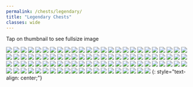 ```yaml
---
permalink: /chests/legendary/
title: "Legendary Chests"
classes: wide
---  
```


Tap on thumbnail to see fullsize image

[![](https://media.discordapp.net/attachments/826525665116553228/828439499981848618/image2.png?width=199&height=139)](https://cdn.discordapp.com/attachments/826525665116553228/828439499981848618/image2.png)
[![](https://media.discordapp.net/attachments/826525665116553228/835731551127207956/IMG_3440.PNG?width=199&height=139)](https://cdn.discordapp.com/attachments/826525665116553228/835731551127207956/IMG_3440.PNG)
[![](https://media.discordapp.net/attachments/826525665116553228/835731732799553586/IMG_3486.PNG?width=199&height=139)](https://cdn.discordapp.com/attachments/826525665116553228/835731732799553586/IMG_3486.PNG)
[![](https://media.discordapp.net/attachments/826525665116553228/836275532286525460/image0.png?width=199&height=139)](https://cdn.discordapp.com/attachments/826525665116553228/836275532286525460/image0.png)
[![](https://media.discordapp.net/attachments/826525665116553228/840815710996922368/IMG_3774.PNG?width=199&height=139)](https://cdn.discordapp.com/attachments/826525665116553228/840815710996922368/IMG_3774.PNG)
[![](https://media.discordapp.net/attachments/826525665116553228/840815714981773353/IMG_3802.PNG?width=199&height=139)](https://cdn.discordapp.com/attachments/826525665116553228/840815714981773353/IMG_3802.PNG)
[![](https://media.discordapp.net/attachments/826525665116553228/862195480502206474/IMG_3958.PNG?width=199&height=139)](https://cdn.discordapp.com/attachments/826525665116553228/862195480502206474/IMG_3958.PNG)
[![](https://media.discordapp.net/attachments/826525665116553228/862196461449117736/IMG_4124.PNG?width=199&height=139)](https://cdn.discordapp.com/attachments/826525665116553228/862196461449117736/IMG_4124.PNG)
[![](https://media.discordapp.net/attachments/826525665116553228/862196462040121394/IMG_4281.PNG?width=199&height=139)](https://cdn.discordapp.com/attachments/826525665116553228/862196462040121394/IMG_4281.PNG)
[![](https://media.discordapp.net/attachments/826525665116553228/862196742014500934/IMG_4420.PNG?width=199&height=139)](https://cdn.discordapp.com/attachments/826525665116553228/862196742014500934/IMG_4420.PNG)
[![](https://media.discordapp.net/attachments/826525665116553228/862196767474581534/IMG_4569.PNG?width=199&height=139)](https://cdn.discordapp.com/attachments/826525665116553228/862196767474581534/IMG_4569.PNG)
[![](https://media.discordapp.net/attachments/826525665116553228/862197433831391232/IMG_3311.PNG?width=199&height=139)](https://cdn.discordapp.com/attachments/826525665116553228/862197433831391232/IMG_3311.PNG)
[![](https://media.discordapp.net/attachments/826525665116553228/862198150206849055/IMG_5139.PNG?width=199&height=139)](https://cdn.discordapp.com/attachments/826525665116553228/862198150206849055/IMG_5139.PNG)
[![](https://media.discordapp.net/attachments/826525665116553228/862198517921087508/IMG_5355.PNG?width=199&height=139)](https://cdn.discordapp.com/attachments/826525665116553228/862198517921087508/IMG_5355.PNG)
[![](https://media.discordapp.net/attachments/826525665116553228/862198819650011176/IMG_5565.PNG?width=199&height=139)](https://cdn.discordapp.com/attachments/826525665116553228/862198819650011176/IMG_5565.PNG)
[![](https://media.discordapp.net/attachments/826525665116553228/862198971808481280/IMG_5681.PNG?width=199&height=139)](https://cdn.discordapp.com/attachments/826525665116553228/862198971808481280/IMG_5681.PNG)
[![](https://media.discordapp.net/attachments/826525665116553228/862199112270086144/IMG_5857.PNG?width=199&height=139)](https://cdn.discordapp.com/attachments/826525665116553228/862199112270086144/IMG_5857.PNG)
[![](https://media.discordapp.net/attachments/826525665116553228/866190614465871922/IMG_6163.PNG?width=199&height=139)](https://cdn.discordapp.com/attachments/826525665116553228/866190614465871922/IMG_6163.PNG)
[![](https://media.discordapp.net/attachments/826525665116553228/866190867727777792/IMG_6394.PNG?width=199&height=139)](https://cdn.discordapp.com/attachments/826525665116553228/866190867727777792/IMG_6394.PNG)
[![](https://media.discordapp.net/attachments/826525665116553228/874157895346962452/IMG_7007.PNG?width=199&height=139)](https://cdn.discordapp.com/attachments/826525665116553228/874157895346962452/IMG_7007.PNG)
[![](https://media.discordapp.net/attachments/826525665116553228/874157912015122462/IMG_7219.PNG?width=199&height=139)](https://cdn.discordapp.com/attachments/826525665116553228/874157912015122462/IMG_7219.PNG)
[![](https://media.discordapp.net/attachments/826525665116553228/874158123408056401/IMG_7334.PNG?width=199&height=139)](https://cdn.discordapp.com/attachments/826525665116553228/874158123408056401/IMG_7334.PNG)
[![](https://media.discordapp.net/attachments/826525665116553228/874158472898424912/IMG_7699.PNG?width=199&height=139)](https://cdn.discordapp.com/attachments/826525665116553228/874158472898424912/IMG_7699.PNG)
[![](https://media.discordapp.net/attachments/826525665116553228/886523511542284288/IMG_7998.PNG?width=199&height=139)](https://cdn.discordapp.com/attachments/826525665116553228/886523511542284288/IMG_7998.PNG)
[![](https://media.discordapp.net/attachments/826525665116553228/886523520614551572/IMG_7951.PNG?width=199&height=139)](https://cdn.discordapp.com/attachments/826525665116553228/886523520614551572/IMG_7951.PNG)
[![](https://media.discordapp.net/attachments/826525665116553228/886524072954044416/IMG_8786.PNG?width=199&height=139)](https://cdn.discordapp.com/attachments/826525665116553228/886524072954044416/IMG_8786.PNG)
[![](https://media.discordapp.net/attachments/826525665116553228/886524074283630652/IMG_8574.PNG?width=199&height=139)](https://cdn.discordapp.com/attachments/826525665116553228/886524074283630652/IMG_8574.PNG)
[![](https://media.discordapp.net/attachments/898566235908878366/898566734305435728/IMG_9616.PNG?width=199&height=139)](https://cdn.discordapp.com/attachments/898566235908878366/898566734305435728/IMG_9616.PNG)
[![](https://media.discordapp.net/attachments/898566235908878366/915676485648515132/IMG_9205.jpg?width=199&height=139)](https://cdn.discordapp.com/attachments/898566235908878366/915676485648515132/IMG_9205.jpg)
[![](https://media.discordapp.net/attachments/898566235908878366/915677216740892703/IMG_0113.PNG?width=199&height=139)](https://cdn.discordapp.com/attachments/898566235908878366/915677216740892703/IMG_0113.PNG)
[![](https://media.discordapp.net/attachments/898566235908878366/915677488917663844/IMG_0281.PNG?width=199&height=139)](https://cdn.discordapp.com/attachments/898566235908878366/915677488917663844/IMG_0281.PNG)
[![](https://media.discordapp.net/attachments/898566235908878366/915677683835355176/IMG_0313.PNG?width=199&height=139)](https://cdn.discordapp.com/attachments/898566235908878366/915677683835355176/IMG_0313.PNG)
[![](https://media.discordapp.net/attachments/898566235908878366/915677869110349854/IMG_0592.PNG?width=199&height=139)](https://cdn.discordapp.com/attachments/898566235908878366/915677869110349854/IMG_0592.PNG)
[![](https://media.discordapp.net/attachments/898566235908878366/915677880007151646/IMG_0582.PNG?width=199&height=139)](https://cdn.discordapp.com/attachments/898566235908878366/915677880007151646/IMG_0582.PNG)
[![](https://media.discordapp.net/attachments/898566235908878366/915678090053701662/IMG_0858.PNG?width=199&height=139)](https://cdn.discordapp.com/attachments/898566235908878366/915678090053701662/IMG_0858.PNG)
[![](https://media.discordapp.net/attachments/898566235908878366/915678601842688060/IMG_1190.PNG?width=199&height=139)](https://cdn.discordapp.com/attachments/898566235908878366/915678601842688060/IMG_1190.PNG)
[![](https://media.discordapp.net/attachments/898566235908878366/915678607240732682/IMG_1241.PNG?width=199&height=139)](https://cdn.discordapp.com/attachments/898566235908878366/915678607240732682/IMG_1241.PNG)
[![](https://media.discordapp.net/attachments/898566235908878366/915678720692473856/IMG_1528.PNG?width=199&height=139)](https://cdn.discordapp.com/attachments/898566235908878366/915678720692473856/IMG_1528.PNG)
[![](https://media.discordapp.net/attachments/898566235908878366/915678831208181831/IMG_1541.PNG?width=199&height=139)](https://cdn.discordapp.com/attachments/898566235908878366/915678831208181831/IMG_1541.PNG)
[![](https://media.discordapp.net/attachments/898566235908878366/915678832906866778/IMG_1617.PNG?width=199&height=139)](https://cdn.discordapp.com/attachments/898566235908878366/915678832906866778/IMG_1617.PNG)
[![](https://media.discordapp.net/attachments/898566235908878366/915679130429837332/IMG_4236.PNG?width=199&height=139)](https://cdn.discordapp.com/attachments/898566235908878366/915679130429837332/IMG_4236.PNG)
[![](https://media.discordapp.net/attachments/898566235908878366/915679343844421662/IMG_2078.PNG?width=199&height=139)](https://cdn.discordapp.com/attachments/898566235908878366/915679343844421662/IMG_2078.PNG)
[![](https://media.discordapp.net/attachments/898566235908878366/917773074017968148/IMG_2458.PNG?width=199&height=139)](https://cdn.discordapp.com/attachments/898566235908878366/917773074017968148/IMG_2458.PNG)
[![](https://media.discordapp.net/attachments/898566235908878366/917773074609352734/IMG_2368.PNG?width=199&height=139)](https://cdn.discordapp.com/attachments/898566235908878366/917773074609352734/IMG_2368.PNG)
[![](https://media.discordapp.net/attachments/898566235908878366/950861303952572436/IMG_2620.PNG?width=199&height=139)](https://cdn.discordapp.com/attachments/898566235908878366/950861303952572436/IMG_2620.PNG)
[![](https://media.discordapp.net/attachments/898566235908878366/950861750956339210/IMG_3038.PNG?width=199&height=139)](https://cdn.discordapp.com/attachments/898566235908878366/950861750956339210/IMG_3038.PNG)
[![](https://media.discordapp.net/attachments/898566235908878366/950862294877868092/IMG_3387.PNG?width=199&height=139)](https://cdn.discordapp.com/attachments/898566235908878366/950862294877868092/IMG_3387.PNG)
[![](https://media.discordapp.net/attachments/898566235908878366/950862310619119686/IMG_3421.PNG?width=199&height=139)](https://cdn.discordapp.com/attachments/898566235908878366/950862310619119686/IMG_3421.PNG)
[![](https://media.discordapp.net/attachments/898566235908878366/950862460141830174/IMG_3571.PNG?width=199&height=139)](https://cdn.discordapp.com/attachments/898566235908878366/950862460141830174/IMG_3571.PNG)
[![](https://media.discordapp.net/attachments/898566235908878366/950862481956413440/IMG_3593.PNG?width=199&height=139)](https://cdn.discordapp.com/attachments/898566235908878366/950862481956413440/IMG_3593.PNG)
[![](https://media.discordapp.net/attachments/898566235908878366/950862804938817566/IMG_3770.PNG?width=199&height=139)](https://cdn.discordapp.com/attachments/898566235908878366/950862804938817566/IMG_3770.PNG)
[![](https://media.discordapp.net/attachments/898566235908878366/950862820784869426/IMG_3642.PNG?width=199&height=139)](https://cdn.discordapp.com/attachments/898566235908878366/950862820784869426/IMG_3642.PNG)
[![](https://media.discordapp.net/attachments/898566235908878366/950862940540637214/IMG_4439.PNG?width=199&height=139)](https://cdn.discordapp.com/attachments/898566235908878366/950862940540637214/IMG_4439.PNG)
[![](https://media.discordapp.net/attachments/898566235908878366/950862941647949854/IMG_4197.PNG?width=199&height=139)](https://cdn.discordapp.com/attachments/898566235908878366/950862941647949854/IMG_4197.PNG)
[![](https://media.discordapp.net/attachments/898566235908878366/950863069892980786/IMG_4564.PNG?width=199&height=139)](https://cdn.discordapp.com/attachments/898566235908878366/950863069892980786/IMG_4564.PNG)
[![](https://media.discordapp.net/attachments/898566235908878366/950863170027790376/IMG_4810.PNG?width=199&height=139)](https://cdn.discordapp.com/attachments/898566235908878366/950863170027790376/IMG_4810.PNG)
[![](https://media.discordapp.net/attachments/898566235908878366/950863183407611964/IMG_4666.PNG?width=199&height=139)](https://cdn.discordapp.com/attachments/898566235908878366/950863183407611964/IMG_4666.PNG)
[![](https://media.discordapp.net/attachments/898566235908878366/1024586544604000276/IMG_9426.PNG?width=199&height=139)](https://cdn.discordapp.com/attachments/898566235908878366/1024586544604000276/IMG_9426.PNG)
[![](https://media.discordapp.net/attachments/898566235908878366/1024586727630852177/IMG_9474.PNG?width=199&height=139)](https://cdn.discordapp.com/attachments/898566235908878366/1024586727630852177/IMG_9474.PNG)
[![](https://media.discordapp.net/attachments/898566235908878366/1024587001518891018/IMG_4197.PNG?width=199&height=139)](https://cdn.discordapp.com/attachments/898566235908878366/1024587001518891018/IMG_4197.PNG)
[![](https://media.discordapp.net/attachments/898566235908878366/1024587107374739496/IMG_4971.PNG?width=199&height=139)](https://cdn.discordapp.com/attachments/898566235908878366/1024587107374739496/IMG_4971.PNG)
[![](https://media.discordapp.net/attachments/898566235908878366/1024587112705687635/IMG_5032.PNG?width=199&height=139)](https://cdn.discordapp.com/attachments/898566235908878366/1024587112705687635/IMG_5032.PNG)
[![](https://media.discordapp.net/attachments/898566235908878366/1024587238597730315/IMG_5150.PNG?width=199&height=139)](https://cdn.discordapp.com/attachments/898566235908878366/1024587238597730315/IMG_5150.PNG)
[![](https://media.discordapp.net/attachments/898566235908878366/1024587348975046656/IMG_5217.PNG?width=199&height=139)](https://cdn.discordapp.com/attachments/898566235908878366/1024587348975046656/IMG_5217.PNG)
[![](https://media.discordapp.net/attachments/898566235908878366/1024587456697339934/IMG_5291.PNG?width=199&height=139)](https://cdn.discordapp.com/attachments/898566235908878366/1024587456697339934/IMG_5291.PNG)
[![](https://media.discordapp.net/attachments/898566235908878366/1024587583134642196/IMG_5395.PNG?width=199&height=139)](https://cdn.discordapp.com/attachments/898566235908878366/1024587583134642196/IMG_5395.PNG)
[![](https://media.discordapp.net/attachments/898566235908878366/1024587711820070972/IMG_5454.PNG?width=199&height=139)](https://cdn.discordapp.com/attachments/898566235908878366/1024587711820070972/IMG_5454.PNG)
[![](https://media.discordapp.net/attachments/898566235908878366/1024587881899114506/IMG_4675.PNG?width=199&height=139)](https://cdn.discordapp.com/attachments/898566235908878366/1024587881899114506/IMG_4675.PNG)
[![](https://media.discordapp.net/attachments/898566235908878366/1024587896688234506/IMG_5610.PNG?width=199&height=139)](https://cdn.discordapp.com/attachments/898566235908878366/1024587896688234506/IMG_5610.PNG)
[![](https://media.discordapp.net/attachments/898566235908878366/1024588004855136266/IMG_4728.PNG?width=199&height=139)](https://cdn.discordapp.com/attachments/898566235908878366/1024588004855136266/IMG_4728.PNG)
[![](https://media.discordapp.net/attachments/898566235908878366/1024588011184324639/IMG_4719.PNG?width=199&height=139)](https://cdn.discordapp.com/attachments/898566235908878366/1024588011184324639/IMG_4719.PNG)
[![](https://media.discordapp.net/attachments/898566235908878366/1024588012824317972/IMG_5687.PNG?width=199&height=139)](https://cdn.discordapp.com/attachments/898566235908878366/1024588012824317972/IMG_5687.PNG)
[![](https://media.discordapp.net/attachments/898566235908878366/1024588017534500915/IMG_5737.PNG?width=199&height=139)](https://cdn.discordapp.com/attachments/898566235908878366/1024588017534500915/IMG_5737.PNG)
[![](https://media.discordapp.net/attachments/898566235908878366/1024588213202976788/IMG_5869.PNG?width=199&height=139)](https://cdn.discordapp.com/attachments/898566235908878366/1024588213202976788/IMG_5869.PNG)
[![](https://media.discordapp.net/attachments/898566235908878366/1024588222363349012/IMG_5807.PNG?width=199&height=139)](https://cdn.discordapp.com/attachments/898566235908878366/1024588222363349012/IMG_5807.PNG)
[![](https://media.discordapp.net/attachments/898566235908878366/1024588222367531018/IMG_5787.PNG?width=199&height=139)](https://cdn.discordapp.com/attachments/898566235908878366/1024588222367531018/IMG_5787.PNG)
[![](https://media.discordapp.net/attachments/898566235908878366/1024588341368328212/IMG_4898.PNG?width=199&height=139)](https://cdn.discordapp.com/attachments/898566235908878366/1024588341368328212/IMG_4898.PNG)
[![](https://media.discordapp.net/attachments/898566235908878366/1024588358191685693/IMG_5918.PNG?width=199&height=139)](https://cdn.discordapp.com/attachments/898566235908878366/1024588358191685693/IMG_5918.PNG)
[![](https://media.discordapp.net/attachments/898566235908878366/1024588359189934150/IMG_5914.PNG?width=199&height=139)](https://cdn.discordapp.com/attachments/898566235908878366/1024588359189934150/IMG_5914.PNG)
[![](https://media.discordapp.net/attachments/898566235908878366/1024588490043822111/IMG_5973.PNG?width=199&height=139)](https://cdn.discordapp.com/attachments/898566235908878366/1024588490043822111/IMG_5973.PNG)
[![](https://media.discordapp.net/attachments/898566235908878366/1024588501737545740/IMG_6026.PNG?width=199&height=139)](https://cdn.discordapp.com/attachments/898566235908878366/1024588501737545740/IMG_6026.PNG)
[![](https://media.discordapp.net/attachments/898566235908878366/1024588641764388865/IMG_5067.PNG?width=199&height=139)](https://cdn.discordapp.com/attachments/898566235908878366/1024588641764388865/IMG_5067.PNG)
[![](https://media.discordapp.net/attachments/898566235908878366/1024589195521564712/IMG_6137.PNG?width=199&height=139)](https://cdn.discordapp.com/attachments/898566235908878366/1024589195521564712/IMG_6137.PNG)
[![](https://media.discordapp.net/attachments/898566235908878366/1024589197392232458/IMG_6059.PNG?width=199&height=139)](https://cdn.discordapp.com/attachments/898566235908878366/1024589197392232458/IMG_6059.PNG)
[![](https://media.discordapp.net/attachments/898566235908878366/1024589316418174976/IMG_6232.PNG?width=199&height=139)](https://cdn.discordapp.com/attachments/898566235908878366/1024589316418174976/IMG_6232.PNG)
[![](https://media.discordapp.net/attachments/898566235908878366/1024589316808249385/IMG_6333.PNG?width=199&height=139)](https://cdn.discordapp.com/attachments/898566235908878366/1024589316808249385/IMG_6333.PNG)
[![](https://media.discordapp.net/attachments/898566235908878366/1024589316854399048/IMG_6296.PNG?width=199&height=139)](https://cdn.discordapp.com/attachments/898566235908878366/1024589316854399048/IMG_6296.PNG)
[![](https://media.discordapp.net/attachments/898566235908878366/1024589414258704414/IMG_6473.PNG?width=199&height=139)](https://cdn.discordapp.com/attachments/898566235908878366/1024589414258704414/IMG_6473.PNG)
[![](https://media.discordapp.net/attachments/898566235908878366/1024589426938101780/IMG_6362.PNG?width=199&height=139)](https://cdn.discordapp.com/attachments/898566235908878366/1024589426938101780/IMG_6362.PNG)
[![](https://media.discordapp.net/attachments/898566235908878366/1024589427969888329/IMG_6370.PNG?width=199&height=139)](https://cdn.discordapp.com/attachments/898566235908878366/1024589427969888329/IMG_6370.PNG)
[![](https://media.discordapp.net/attachments/898566235908878366/1024589730077224990/IMG_6608.PNG?width=199&height=139)](https://cdn.discordapp.com/attachments/898566235908878366/1024589730077224990/IMG_6608.PNG)
[![](https://media.discordapp.net/attachments/898566235908878366/1024589733935992863/IMG_6616.PNG?width=199&height=139)](https://cdn.discordapp.com/attachments/898566235908878366/1024589733935992863/IMG_6616.PNG)
[![](https://media.discordapp.net/attachments/898566235908878366/1024589840316125255/IMG_6689.PNG?width=199&height=139)](https://cdn.discordapp.com/attachments/898566235908878366/1024589840316125255/IMG_6689.PNG)
[![](https://media.discordapp.net/attachments/898566235908878366/1024589842136440913/IMG_6697.PNG?width=199&height=139)](https://cdn.discordapp.com/attachments/898566235908878366/1024589842136440913/IMG_6697.PNG)
[![](https://media.discordapp.net/attachments/898566235908878366/1028380180810571827/IMG_6769.PNG?width=199&height=139)](https://cdn.discordapp.com/attachments/898566235908878366/1028380180810571827/IMG_6769.PNG)
{: style="text-align: center;"}
